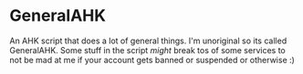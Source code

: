 # GeneralAHK
An AHK script that does a lot of general things. I'm unoriginal so its called GeneralAHK. Some stuff in the script *might* break tos of some services to not be mad at me if your account gets banned or suspended or otherwise :)
